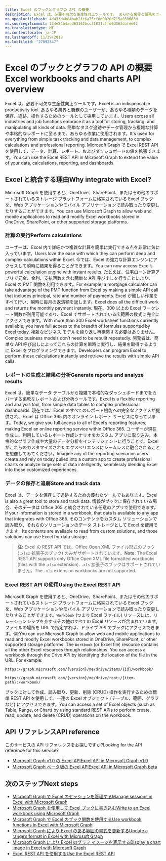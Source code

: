 ```yaml
---
title: Excel のブックとグラフの API の概要
description: Excel は、必要不可欠な生産性向上ツールです。 あらゆる業界と職務のユーザーが、あらゆる種類のデータを保存、追跡、操作するためのツールとして採用しています。 簡単なタスク追跡やデータ管理から複雑な計算や本格的なレポートに至るまで、あらゆる作業に使用されます。 Microsoft Graph で Excel REST API を使用して、データ、計算、レポート、およびダッシュボードの値を拡張できます。
ms.openlocfilehash: 4d433b4b84bab2fc6a75cf8d0020d715a030683b
ms.sourcegitcommit: 334e84b4aed63162bcc31831cffd6d363dafee02
ms.translationtype: MT
ms.contentlocale: ja-JP
ms.lasthandoff: 11/29/2018
ms.locfileid: "27092547"
---
```

# <a name="excel-workbooks-and-charts-api-overview"></a><span data-ttu-id="68f13-106">Excel のブックとグラフの API の概要</span><span class="sxs-lookup"><span data-stu-id="68f13-106">Excel workbooks and charts API overview</span></span>

<span data-ttu-id="68f13-107">Excel は、必要不可欠な生産性向上ツールです。</span><span class="sxs-lookup"><span data-stu-id="68f13-107">Excel is an indispensable productivity tool.</span></span> <span data-ttu-id="68f13-108">あらゆる業界と職務のユーザーが、あらゆる種類のデータを保存、追跡、操作するためのツールとして採用しています。</span><span class="sxs-lookup"><span data-stu-id="68f13-108">Users across all industries and job functions embrace it as a tool for storing, tracking, and manipulating all kinds of data.</span></span> <span data-ttu-id="68f13-109">簡単なタスク追跡やデータ管理から複雑な計算や本格的なレポートに至るまで、あらゆる作業に使用されます。</span><span class="sxs-lookup"><span data-stu-id="68f13-109">It's used for everything from simple task tracking and data management, to complex calculations and professional reporting.</span></span> <span data-ttu-id="68f13-110">Microsoft Graph で Excel REST API を使用して、データ、計算、レポート、およびダッシュボードの値を拡張できます。</span><span class="sxs-lookup"><span data-stu-id="68f13-110">You can use the Excel REST API in Microsoft Graph to extend the value of your data, calculations, reporting, and dashboards.</span></span>

## <a name="why-integrate-with-excel"></a><span data-ttu-id="68f13-111">Excel と統合する理由</span><span class="sxs-lookup"><span data-stu-id="68f13-111">Why integrate with Excel?</span></span>

<span data-ttu-id="68f13-112">Microsoft Graph を使用すると、OneDrive、SharePoint、またはその他のサポートされているストレージ プラットフォームに格納されている Excel ブックを、Web アプリケーションやモバイル アプリケーションで読み取ったり変更したりすることができます。</span><span class="sxs-lookup"><span data-stu-id="68f13-112">You can use Microsoft Graph to allow web and mobile applications to read and modify Excel workbooks stored in OneDrive, SharePoint, or other supported storage platforms.</span></span>

### <a name="perform-calculations"></a><span data-ttu-id="68f13-113">計算の実行</span><span class="sxs-lookup"><span data-stu-id="68f13-113">Perform calculations</span></span>

<span data-ttu-id="68f13-114">ユーザーは、Excel 内で詳細かつ複雑な計算を簡単に実行できる点を非常に気に入っています。</span><span class="sxs-lookup"><span data-stu-id="68f13-114">Users love the ease with which they can perform deep and complex calculations within Excel.</span></span> <span data-ttu-id="68f13-115">今では、Excel の強力な計算エンジンにアクセスして瞬時に結果を得ることができます。</span><span class="sxs-lookup"><span data-stu-id="68f13-115">You can now access Excel’s powerful calculation engine with instant results.</span></span> <span data-ttu-id="68f13-116">たとえば、住宅ローン計算アプリで元金、金利、支払回数を含む簡単な API 呼び出しを行うことにより、Excel の PMT 関数を利用できます。</span><span class="sxs-lookup"><span data-stu-id="68f13-116">For example, a mortgage calculator can take advantage of the PMT function from Excel by making a simple API call that includes principal, rate and number of payments.</span></span> <span data-ttu-id="68f13-117">Excel が難しい作業をすべて行い、瞬時に毎月の返済額を返します。</span><span class="sxs-lookup"><span data-stu-id="68f13-117">Excel does all the difficult work and returns the monthly payment instantly.</span></span> <span data-ttu-id="68f13-118">現在、300 以上の Excel ワークシート関数が利用可能であり、Excel でサポートされている広範囲の数式に完全にアクセスできます。</span><span class="sxs-lookup"><span data-stu-id="68f13-118">With more than 300 Excel worksheet functions currently available, you have full access to the breadth of formulas supported by Excel today.</span></span> <span data-ttu-id="68f13-119">複雑なビジネス モデルを繰り返し再構築する必要はありません。</span><span class="sxs-lookup"><span data-stu-id="68f13-119">Complex business models don’t need to be rebuilt repeatedly.</span></span> <span data-ttu-id="68f13-120">開発者は、簡単な API 呼び出しによってこれらの計算を瞬時に実行し、結果を取得するように Excel をプログラミングできます。</span><span class="sxs-lookup"><span data-stu-id="68f13-120">Developers can program Excel to perform those calculations instantly and retrieve the results with simple API calls.</span></span>

### <a name="generate-reports-and-analyze-results"></a><span data-ttu-id="68f13-121">レポートの生成と結果の分析</span><span class="sxs-lookup"><span data-stu-id="68f13-121">Generate reports and analyze results</span></span>

<span data-ttu-id="68f13-122">Excel は、簡単なデータ テーブルから複雑で本格的なダッシュボードまでをカバーする柔軟なレポートおよび分析ツールです。</span><span class="sxs-lookup"><span data-stu-id="68f13-122">Excel is a flexible reporting and analysis tool, from simple data tables to complex professional dashboards.</span></span> <span data-ttu-id="68f13-123">現在では、Excel のすべてのレポート機能への完全なアクセスが提供され、Excel は Office 365 内のオンライン レポート サービスになっています。</span><span class="sxs-lookup"><span data-stu-id="68f13-123">Today, we give you full access to all of Excel’s reporting features, making Excel an online reporting service within Office 365.</span></span> <span data-ttu-id="68f13-124">ユーザーが現在作成し、利用しているレポート作成シナリオをカスタム アプリに取り込み、本格的なグラフ作成や大量のデータ分析をインテリジェントに行うことで、Excel がこれらのカスタマイズされたエクスペリエンスにシームレスに融合されることを想像してみてください。</span><span class="sxs-lookup"><span data-stu-id="68f13-124">Imagine any of the reporting scenarios users create and rely on today pulled into a custom app to create professional charts or analyze large sets of data intelligently, seamlessly blending Excel into those customized experiences.</span></span>

### <a name="store-and-track-data"></a><span data-ttu-id="68f13-125">データの保存と追跡</span><span class="sxs-lookup"><span data-stu-id="68f13-125">Store and track data</span></span>

<span data-ttu-id="68f13-126">Excel は、データを保存して追跡するための優れたツールでもあります。</span><span class="sxs-lookup"><span data-stu-id="68f13-126">Excel is also a great tool to store and track data.</span></span> <span data-ttu-id="68f13-127">情報がブックに保存されている場合、そのデータは Office 365 と統合されている任意のアプリで使用できます。</span><span class="sxs-lookup"><span data-stu-id="68f13-127">If your information is stored in a workbook, that data is available to any app that integrates with Office 365.</span></span> <span data-ttu-id="68f13-128">そのコンテンツをカスタム ソリューションで読み取り、それらのソリューションのデータ ストレージとして Excel を使用できます。</span><span class="sxs-lookup"><span data-stu-id="68f13-128">Its contents are available to read from custom solutions, and those solutions can use Excel for data storage.</span></span>

><span data-ttu-id="68f13-129">**注:** Excel の REST API では、Office Open XML ファイル形式のブック (`.xlsx` 拡張子のブック) のみがサポートされています。</span><span class="sxs-lookup"><span data-stu-id="68f13-129">**Note:** The Excel REST API supports only Office Open XML file formatted workbooks (files with the`.xlsx` extension).</span></span> <span data-ttu-id="68f13-130">`.xls` 拡張子のブックはサポートされていません。</span><span class="sxs-lookup"><span data-stu-id="68f13-130">The `.xls` extension workbooks are not supported.</span></span> 

### <a name="using-the-excel-rest-api"></a><span data-ttu-id="68f13-131">Excel REST API の使用</span><span class="sxs-lookup"><span data-stu-id="68f13-131">Using the Excel REST API</span></span>
<span data-ttu-id="68f13-p107">Microsoft Graph を使用すると、OneDrive、SharePoint、またはその他のサポートされているストレージ プラットフォームに格納されている Excel ブックを、Web アプリケーションやモバイル アプリケーションで読み取ったり変更したりすることができます。`Workbook` (つまり Excel ファイル) リソースには、リレーションシップを介するその他のすべての Excel リソースが含まれています。ファイルの場所を URL で指定すれば、ドライブ API でブックにアクセスできます。例:</span><span class="sxs-lookup"><span data-stu-id="68f13-p107">You can use Microsoft Graph to allow web and mobile applications to read and modify Excel workbooks stored in OneDrive, SharePoint, or other supported storage platforms. The `Workbook` (or Excel file) resource contains all the other Excel resources through relationships. You can access a workbook through the Drive API by identifying the location of the file in the URL. For example:</span></span>

`https://graph.microsoft.com/{version}/me/drive/items/{id}/workbook/`

`https://graph.microsoft.com/{version}/me/drive/root:/{item-path}:/workbook/ `

<span data-ttu-id="68f13-136">ブックに対して作成、読み取り、更新、削除 (CRUD) 操作を実行するための標準 REST API を使用して、一連の Excel オブジェクト (テーブル、範囲、グラフなど) にアクセスできます。</span><span class="sxs-lookup"><span data-stu-id="68f13-136">You can access a set of Excel objects (such as Table, Range, or Chart) by using standard REST APIs to perform create, read, update, and delete (CRUD) operations on the workbook.</span></span>

## <a name="api-reference"></a><span data-ttu-id="68f13-137">API リファレンス</span><span class="sxs-lookup"><span data-stu-id="68f13-137">API reference</span></span>
<span data-ttu-id="68f13-138">このサービスの API リファレンスをお探しですか?</span><span class="sxs-lookup"><span data-stu-id="68f13-138">Looking for the API reference for this service?</span></span>

- [<span data-ttu-id="68f13-139">Microsoft Graph v1.0 の Excel API</span><span class="sxs-lookup"><span data-stu-id="68f13-139">Excel API in Microsoft Graph v1.0</span></span>](/graph/api/resources/excel?view=graph-rest-1.0)
- [<span data-ttu-id="68f13-140">Microsoft Graph ベータ版の Excel API</span><span class="sxs-lookup"><span data-stu-id="68f13-140">Excel API in Microsoft Graph beta</span></span>](/graph/api/resources/excel?view=graph-rest-beta)

## <a name="next-steps"></a><span data-ttu-id="68f13-141">次のステップ</span><span class="sxs-lookup"><span data-stu-id="68f13-141">Next steps</span></span>

* [<span data-ttu-id="68f13-142">Microsoft Graph で Excel のセッションを管理する</span><span class="sxs-lookup"><span data-stu-id="68f13-142">Manage sessions in Excel with Microsoft Graph</span></span>](excel-manage-sessions.md)
* [<span data-ttu-id="68f13-143">Microsoft Graph を使用して Excel ブックに書き込む</span><span class="sxs-lookup"><span data-stu-id="68f13-143">Write to an Excel workbook using Microsoft Graph</span></span>](excel-write-to-workbook.md)
* [<span data-ttu-id="68f13-144">Microsoft Graph で Excel のブック関数を使用する</span><span class="sxs-lookup"><span data-stu-id="68f13-144">Use workbook functions in Excel with Microsoft Graph</span></span>](excel-use-functions.md)
* [<span data-ttu-id="68f13-145">Microsoft Graph により Excel のある範囲の書式を更新する</span><span class="sxs-lookup"><span data-stu-id="68f13-145">Update a range’s format in Excel with Microsoft Graph</span></span>](excel-update-range-format.md)
* [<span data-ttu-id="68f13-146">Microsoft Graph により Excel のグラフ イメージを表示する</span><span class="sxs-lookup"><span data-stu-id="68f13-146">Display a chart image in Excel with Microsoft Graph</span></span>](excel-display-chart-image.md)
* [<span data-ttu-id="68f13-147">Excel REST API を使用する</span><span class="sxs-lookup"><span data-stu-id="68f13-147">Use the Excel REST API</span></span>](/graph/api/resources/excel?view=graph-rest-1.0)
